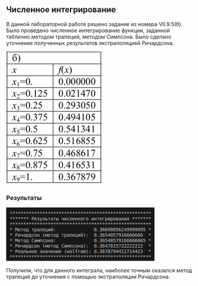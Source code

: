 ## Численное интегрирование

В данной лабораторной работе решено задание из номера VII.9.5(б). Было проведено численное интегрирование функции, заданной таблично методом трапеций, методом Симпсона. Было сделано уточнение полученных результатов экстраполяцией Ричардсона.

<div class="img-div1">
  <img src="https://github.com/EnikAs/Computational-Mathematics/blob/main/5Task/img/Input.png" alt="">
</div>

### Результаты

<div class="img-div1">
  <img src="https://github.com/EnikAs/Computational-Mathematics/blob/main/5Task/img/Results.png" width="400" alt="">
</div>

Получили, что для данного интеграла, наиболее точным оказался метод трапеций до уточнения с помощью экстраполяции Ричардсона.
